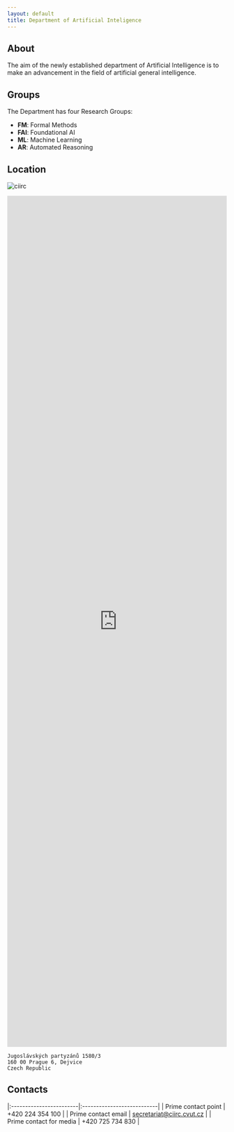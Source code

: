 ```yaml
---
layout: default
title: Department of Artificial Inteligence
---
```


## About ##

The aim of the newly established department of Artificial Intelligence is to make an advancement in the field of artificial general intelligence.

## Groups ##

The Department has four Research Groups:

* **FM**: Formal Methods
* **FAI**: Foundational AI
* **ML**: Machine Learning
* **AR**: Automated Reasoning

## Location ##


![ciirc](https://www.ciirc.cvut.cz/wp-content/uploads/2017/08/predstaveni-1.jpg) 


<div><iframe src="https://www.google.com/maps/embed?pb=!1m18!1m12!1m3!1d1279.5416994861462!2d14.393923821572495!3d50.103445927619916!2m3!1f0!2f0!3f0!3m2!1i1024!2i768!4f13.1!3m3!1m2!1s0x0%3A0x72d5d7faff1cb933!2s%C4%8Cesk%C3%BD+institut+informatiky%2C+robotiky+a+kybernetiky!5e0!3m2!1scs!2scz!4v1508487103659" width="100%" height="50%" frameborder="0" style="border:0" allowfullscreen></iframe></div>


```
Jugoslávských partyzánů 1580/3
160 00 Prague 6, Dejvice
Czech Republic
```


## Contacts ##

|:------------------------|:---------------------------|
| Prime contact point     | +420 224 354 100           |
| Prime contact email     | secretariat@ciirc.cvut.cz  |
| Prime contact for media | +420 725 734 830           |


